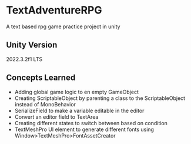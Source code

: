 # TextAdventureRPG
A text based rpg game practice project in unity

## Unity Version
2022.3.2f1 LTS

## Concepts Learned
- Adding global game logic to en empty GameObject
- Creating ScriptableObject by parenting a class to the ScriptableObject instead of MonoBehavior
- SerializeField to make a variable editable in the editor
- Convert an editor field to TextArea
- Creating different states to switch between based on condition
- TextMeshPro UI element to generate different fonts using Window>TextMeshPro>FontAssetCreator
